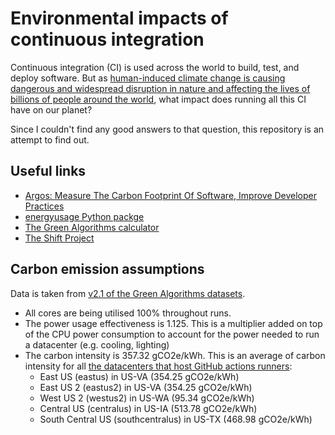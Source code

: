 # Environmental impacts of continuous integration

Continuous integration (CI) is used across the world to build, test, and deploy software. But as [human-induced climate change is causing dangerous and widespread disruption in nature and affecting the lives of billions of people around the world](https://www.ipcc.ch/report/ar6/wg2/resources/press/press-release/), what impact does running all this CI have on our planet?

Since I couldn't find any good answers to that question, this repository is an attempt to find out.

## Useful links

- [Argos: Measure The Carbon Footprint Of Software, Improve Developer Practices](https://marmelab.com/blog/2020/11/26/argos-sustainable-development.html)
- [energyusage Python packge](https://pypi.org/project/energyusage/#description)
- [The Green Algorithms calculator](https://www.green-algorithms.org/)
- [The Shift Project](https://theshiftproject.org/lean-ict/)


## Carbon emission assumptions
Data is taken from [v2.1 of the Green Algorithms datasets](https://github.com/GreenAlgorithms/green-algorithms-tool/tree/master/data/v2.1).

- All cores are being utilised 100% throughout runs.
- The power usage effectiveness is 1.125. This is a multiplier added on top of the CPU power consumption to account for the power needed to run a datacenter (e.g. cooling, lighting)
- The carbon intensity is 357.32 gCO2e/kWh. This is an average of carbon intensity for all [the datacenters that host GitHub actions runners](https://github.community/t/github-runners-physical-location/162436/2):
    - East US (eastus) in US-VA (354.25 gCO2e/kWh)
    - East US 2 (eastus2) in US-VA (354.25 gCO2e/kWh)
    - West US 2 (westus2) in US-WA (95.34 gCO2e/kWh)
    - Central US (centralus) in US-IA (513.78 gCO2e/kWh)
    - South Central US (southcentralus) in US-TX (468.98 gCO2e/kWh)
